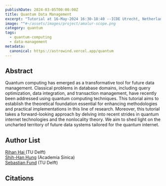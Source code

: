```yaml
---
publishDate: 2024-03-05T00:00:00Z
title: Quantum Data Management
excerpt: "Tutorial at 16-May-2024 16:30-18:40 --ICDE Utrecht, Netherlands"
image: ""#~/assets/images/project/amalur-scope.png
category: quantum
tags:
  - quantum-computing
  - data-management
metadata:
  canonical: https://astrowind.vercel.app/quantum
---
```


## Abstract

Quantum computing has emerged as a transformative tool for future data management. Classical problems in database domains, including query optimization, data integration, and transaction management, have recently been addressed using quantum computing techniques. This tutorial aims to establish the theoretical foundation essential for enhancing methodologies and practical implementations in this line of research. Moreover, this tutorial takes a forward-looking approach by delving into recent strides in quantum internet technologies and the nonlocality theory. We aim to shed light on the uncharted territory of future data systems tailored for the quantum internet.

## Author List

<a href="https://rihanhai.com/">Rihan Hai </a> (TU Delft) <br>
<a href=""> Shih-Han Hung</a> (Academia Sinica) <br>
<a href=""> Sebastian Fund</a> (TU Delft) <br>

## Citations

<script src="https://bibbase.org/show?bib=https%3A%2F%2Fbibbase.org%2Fnetwork%2Ffiles%2FkzNYEfXeQYAvxHGvK&noBootstrap=1&jsonp=1"></script>

